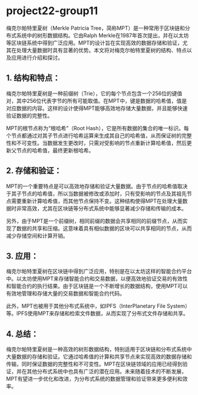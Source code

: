 # project22-group11
梅克尔帕特里夏树（Merkle Patricia Tree，简称MPT）是一种常用于区块链和分布式系统中的树形数据结构。它由Ralph Merkle在1987年首次提出，并在以太坊等区块链系统中得到广泛应用。MPT的设计旨在实现高效的数据存储和验证，尤其在处理大量数据时具有显著的优势。本文将对梅克尔帕特里夏树的结构、特点以及应用进行介绍和探讨。

## 1. 结构和特点：

梅克尔帕特里夏树是一种前缀树（Trie），它的每个节点包含一个256位的键值对，其中256位代表字节的所有可能取值。在MPT中，键是数据的哈希值，值是对应数据的内容。这样的设计使得MPT能够高效地存储大量数据，并且能够快速验证数据的完整性。  

MPT的根节点称为“根哈希”（Root Hash），它是所有数据的集合的唯一标识。每个节点都通过对其子节点进行哈希运算来生成其自己的哈希值，从而保证树的完整性和不可变性。当数据发生更改时，只需对受影响的节点重新计算哈希值，然后更新父节点的哈希值，最终更新根哈希。

## 2. 存储和验证：

MPT的一个重要特点是可以高效地存储和验证大量数据。由于节点的哈希值取决于其子节点的哈希值，所以当数据被修改或添加时，只有受影响的节点及其祖先节点需要重新计算哈希值，而其他节点保持不变。这种结构使得MPT在处理大量数据时非常高效，尤其在区块链等分布式系统中能够显著减少存储和传输的成本。  

另外，由于MPT是一个前缀树，相同前缀的数据会共享相同的前缀节点，从而实现了数据的共享和压缩。这意味着具有相似数据的区块可以共享相同的节点，从而减少存储空间和计算开销。

## 3. 应用：

梅克尔帕特里夏树在区块链中得到广泛应用，特别是在以太坊这样的智能合约平台中。以太坊使用MPT来存储智能合约和交易数据，以便高效地验证交易的有效性和智能合约的执行结果。由于区块链是一个不断增长的数据结构，使用MPT可以有效地管理和存储大量的交易数据和智能合约代码。  

此外，MPT也被用于其他分布式系统中，如IPFS（InterPlanetary File System）等。IPFS使用MPT来存储和检索文件数据，从而实现了分布式文件存储和共享。

## 4. 总结：

梅克尔帕特里夏树是一种高效的树形数据结构，特别适用于区块链和分布式系统中大量数据的存储和验证。它通过哈希值的计算和共享节点来实现高效的数据存储和传输，同时保证数据的完整性和不可变性。MPT在区块链领域的应用已经得到验证，并在其他分布式系统中也具有广泛的潜在应用。未来随着技术的不断发展，MPT有望进一步优化和改进，为分布式系统的数据管理和验证带来更多便利和效率。
